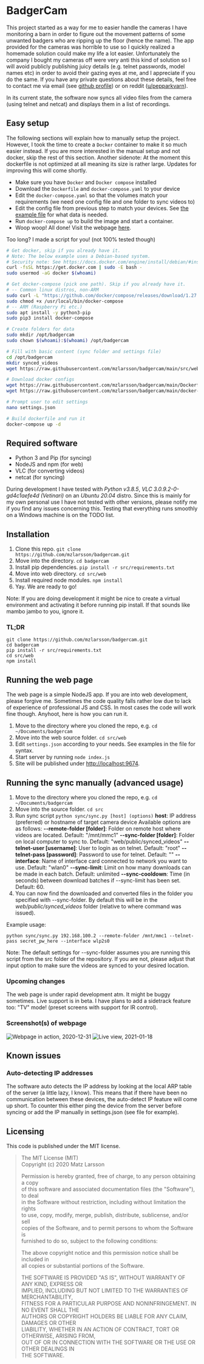 # BadgerCam
This project started as a way for me to easier handle the cameras I have monitoring a barn in order to figure out the movement patterns of some unwanted badgers who are ripping up the floor (hence the name). The app provided for the cameras was horrible to use so I quickly realized a homemade solution could make my life a lot easier. Unfortunately the company I bought my cameras off were very anti this kind of solution so I will avoid publicly publishing juicy details (e.g. telnet passwords, model names etc) in order to avoid their gazing eyes at me, and I appreciate if you do the same. If you have any private questions about these details, feel free to contact me via email (see [github profile](https://github.com/mzlarsson)) or on reddit ([u/pepparkvarn](https://www.reddit.com/user/pepparkvarn)).

In its current state, the software now syncs all video files from the camera (using telnet and netcat) and displays them in a list of recordings.

## Easy setup
The following sections will explain how to manually setup the project. However, I took the time to create a `Docker` container to make it so much easier instead. If you are more interested in the manual setup and not docker, skip the rest of this section. Another sidenote: At the moment this dockerfile is not optimized at all meaning its size is rather large. Updates for improving this will come shortly.

* Make sure you have `Docker` and `Docker compose` installed
* Download the `Dockerfile` and `docker-compose.yaml` to your device
* Edit the `docker-compose.yaml` so that the volumes match your requirements (we need one config file and one folder to sync videos to)
* Edit the config file from previous step to match your devices. See [the example file](https://github.com/mzlarsson/badgercam/blob/main/src/web/settings.json) for what data is needed.
* Run `docker-compose up` to build the image and start a container.
* Woop woop! All done! Visit the webpage [here](http://localhost:9674).

Too long? I made a script for you! (not 100% tested though)
```bash
# Get docker, skip if you already have it.
# Note: The below example uses a Debian-based system.
# Security note: See https://docs.docker.com/engine/install/debian/#install-using-the-convenience-script before proceeding.
curl -fsSL https://get.docker.com | sudo -E bash -
sudo usermod -aG docker $(whoami)

# Get docker-compose (pick one path). Skip if you already have it.
# -- Common linux distros, non-ARM
sudo curl -L "https://github.com/docker/compose/releases/download/1.27.4/docker-compose-$(uname -s)-$(uname -m)" -o /usr/local/bin/docker-compose
sudo chmod +x /usr/local/bin/docker-compose
# -- ARM (Raspberry Pi etc.)
sudo apt install -y python3-pip
sudo pip3 install docker-compose

# Create folders for data
sudo mkdir /opt/badgercam
sudo chown $(whoami):$(whoami) /opt/badgercam

# Fill with basic content (sync folder and settings file)
cd /opt/badgercam
mkdir synced_videos
wget https://raw.githubusercontent.com/mzlarsson/badgercam/main/src/web/settings.json

# Download docker configs
wget https://raw.githubusercontent.com/mzlarsson/badgercam/main/Dockerfile
wget https://raw.githubusercontent.com/mzlarsson/badgercam/main/docker-compose.yaml

# Prompt user to edit settings
nano settings.json

# Build dockerfile and run it
docker-compose up -d
```

## Required software
* Python 3 and Pip (for syncing)
* NodeJS and npm (for web)
* VLC (for converting videos)
* netcat (for syncing)

During development I have tested with *Python v3.8.5*, *VLC 3.0.9.2-0-gd4c1aefe4d (Vetinari)* on an *Ubuntu 20.04* distro. Since this is mainly for my own personal use I have not tested with other versions, please notify me if you find any issues concerning this. Testing that everything runs smoothly on a Windows machine is on the TODO list.

## Installation
1. Clone this repo. `git clone https://github.com/mzlarsson/badgercam.git`
2. Move into the directory. `cd badgercam`
3. Install pip dependencies. `pip install -r src/requirements.txt`
4. Move into web directory. `cd src/web`
5. Install required node modules. `npm install`
6. Yay. We are ready to go!

Note: If you are doing development it might be nice to create a virtual environment and activating it before running pip install. If that sounds like mambo jambo to you, ignore it.

### TL;DR
    git clone https://github.com/mzlarsson/badgercam.git
    cd badgercam
    pip install -r src/requirements.txt
    cd src/web
    npm install 

## Running the web page
The web page is a simple NodeJS app. If you are into web development, please forgive me. Sometimes the code quality falls rather low due to lack of experience of professional JS and CSS. In most cases the code will work fine though. Anyhoot, here is how you can run it.

1. Move to the directory where you cloned the repo, e.g. `cd ~/Documents/badgercam`
2. Move into the web source folder. `cd src/web`
3. Edit `settings.json` according to your needs. See examples in the file for syntax.
4. Start server by running `node index.js`
5. Site will be published under [http://localhost:9674](http://localhost:9674).

## Running the sync manually (advanced usage)
1. Move to the directory where you cloned the repo, e.g. `cd ~/Documents/badgercam`
2. Move into the source folder. `cd src`
3. Run sync script `python sync/sync.py [host] (options)`
    **host**: IP address (preferred) or hostname of target camera device
    Available options are as follows:
    **--remote-folder [folder]**: Folder on remote host where videos are located. Default: "/mnt/mmc1"
    **--sync-folder [folder]**: Folder on local computer to sync to. Default: "web/public/synced_videos"
    **--telnet-user [username]**: User to login as on telnet. Default: "root"
    **--telnet-pass [password]**: Password to use for telnet. Default: ""
    **--interface**: Name of interface card connected to network you want to use. Default: "wlan0"
    **--sync-limit**: Limit on how many downloads can be made in each batch. Default: unlimited
    **--sync-cooldown**: Time (in seconds) between download batches if --sync-limit has been set. Default: 60.
4. You can now find the downloaded and converted files in the folder you specified with --sync-folder. By default this will be in the *web/public/synced_videos* folder (relative to where command was issued).

Example usage:

    python sync/sync.py 192.168.100.2 --remote-folder /mnt/mmc1 --telnet-pass secret_pw_here --interface wlp2s0

Note: The default settings for --sync-folder assumes you are running this script from the src folder of the repository. If you are not, please adjust that input option to make sure the videos are synced to your desired location.

### Upcoming changes
The web page is under rapid development atm. It might be buggy sometimes. Live support is in beta. I have plans to add a sidetrack feature too: "TV" mode! (preset screens with support for IR control).

### Screenshot(s) of webpage
![Webpage in action, 2020-12-31](documentation/screenshot_20201231.png)
![Live view, 2021-01-18](documentation/screenshot_20210118.png)

## Known issues
### Auto-detecting IP addresses
The software auto detects the IP address by looking at the local ARP table of the server (a little lazy, I know). This means that if there have been no communication between these devices, the auto-detect IP feature will come up short. To counter this either ping the device from the server before syncing or add the IP manually in settings.json (see file for example).

## Licensing
This code is published under the MIT license.

> The MIT License (MIT)  
> Copyright (c) 2020 Matz Larsson
>
> Permission is hereby granted, free of charge, to any person obtaining a copy  
of this software and associated documentation files (the "Software"), to deal  
in the Software without restriction, including without limitation the rights  
to use, copy, modify, merge, publish, distribute, sublicense, and/or sell  
copies of the Software, and to permit persons to whom the Software is  
furnished to do so, subject to the following conditions:  
>
> The above copyright notice and this permission notice shall be included in  
all copies or substantial portions of the Software.  
>
> THE SOFTWARE IS PROVIDED "AS IS", WITHOUT WARRANTY OF ANY KIND, EXPRESS OR  
IMPLIED, INCLUDING BUT NOT LIMITED TO THE WARRANTIES OF MERCHANTABILITY,  
FITNESS FOR A PARTICULAR PURPOSE AND NONINFRINGEMENT. IN NO EVENT SHALL THE  
AUTHORS OR COPYRIGHT HOLDERS BE LIABLE FOR ANY CLAIM, DAMAGES OR OTHER  
LIABILITY, WHETHER IN AN ACTION OF CONTRACT, TORT OR OTHERWISE, ARISING FROM,  
OUT OF OR IN CONNECTION WITH THE SOFTWARE OR THE USE OR OTHER DEALINGS IN  
THE SOFTWARE.

